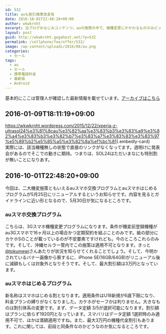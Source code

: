 ```yaml
---
id: 532
title: auも割引施策急変有
date: 2016-10-01T22:48:20+09:00
author: wkwkrnht
excerpt: 当ブログおなじみコンテンツ。auの施策の中で、機種変更にかかわるもののみピックアップしてお届け！
layout: post
guid: http://wkwkrnht.gegahost.net/?p=532
permalink: /cellphone/fee/offer/532/
image: /wp-content/uploads/2016/08/au.png
categories:
  - セール
tags:
  - au
  - セール
  - 携帯電話料金
  - 最新版
  - Android
---
```

<div class="information">
  基本的にここは管理人が確認した最新情報を載せています。<a href="http://wkwkrnht.wp.xdomain.jp/cellphone/fee/offer/318">アーカイブはこちら</a>
</div>

## 2016-01-09T18:11:19+09:00

<https://wkwkrnht.wordpress.com/2015/12/22/xperia-z-ultrasol24%e3%81%8cau%e3%82%aa%e3%83%b3%e3%83%a9%e3%82%a4%e3%83%b3%e3%82%b7%e3%83%a7%e3%83%83%e3%83%97%e5%89%b2%e5%85%a5%e3%82%8a%ef%bc%81>{.embedly-card}  
実際には、該当機種無しの状態で直接のリンクがなくなってます。週明けに発表会があるのでそこでの動きに期待。つまりは、SOL24はただいまなにも特別割が無いことになりあす。

## 2016-10-01T22:48:20+09:00

今回は、二大機変施策ともいえるauスマホ交換プログラムとauスマホはじめるプログラムが5月25日にリニューアルするというお知らせです。内容を見るとガイドラインに近い形となるので、5月30日が気になるところです。

### auスマホ交換プログラム

こちらは、3Gスマホ機種変更プログラムになります。条件が機変前登録機種がau3Gスマホで16ヶ月以上の場合かつ定期契約を結ぶことのみです。級の部分にカケホSのことが載っているのが不安要素ですけれども。今のところこれらのみです。そして、沖縄セルラー管内でこの施策は適用不可となります。きっと<a href="http://twitter.com/tokumewi" target="_blank" rel="noopener nofollow">@tokumewi</a>さんあたりが状況を知らせてくれることでしょう。そして、今明かされているバナー画像から察するに、iPhone SE(16GB/64GB)がリニューアル後に減額もしくは対象外となりそうです。そして、最大割引額は3万円となっています。

### auスマホはじめるプログラム

新名称はスマホはじめる割となります。適用条件はU18新規が6歳下限になり、料金プランの縛りがなくなりました。カケホがセーフかは判りません。大きなものは割引体系の変更です。まず、データ定額 3/5が選択可能になります。割引額はプランに依らず1920円となっています。スマバリはデータ定額 1選択時のみ適用不可で、ほかは満額適用ですね。また、最大3万円の機種代金割引もあります。これに関しては、前段と同条件なのかどうなのか気になるところです。
